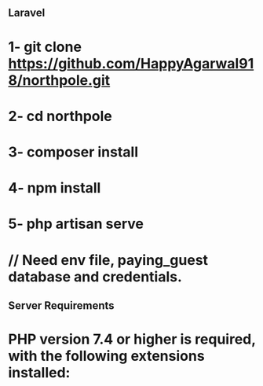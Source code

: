 ## Laravel

# 1- git clone https://github.com/HappyAgarwal918/northpole.git
# 2- cd northpole
# 3- composer install
# 4- npm install
# 5- php artisan serve

# // Need env file, paying_guest database and credentials.

## Server Requirements

# PHP version 7.4 or higher is required, with the following extensions installed: